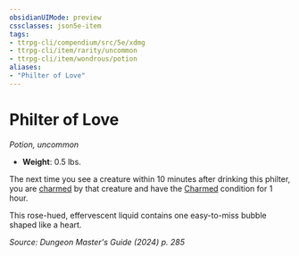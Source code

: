```yaml
---
obsidianUIMode: preview
cssclasses: json5e-item
tags:
- ttrpg-cli/compendium/src/5e/xdmg
- ttrpg-cli/item/rarity/uncommon
- ttrpg-cli/item/wondrous/potion
aliases: 
- "Philter of Love"
---
```

# Philter of Love
*Potion, uncommon*  


- **Weight**: 0.5 lbs.

The next time you see a creature within 10 minutes after drinking this philter, you are [charmed](2-Mechanics/CLI/rules/conditions.md#Charmed) by that creature and have the [Charmed](2-Mechanics/CLI/rules/conditions.md#Charmed) condition for 1 hour.

This rose-hued, effervescent liquid contains one easy-to-miss bubble shaped like a heart.

*Source: Dungeon Master's Guide (2024) p. 285*
